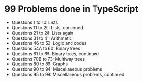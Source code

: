 # 99 Problems done in TypeScript

- Questions 1 to 10: Lists
- Questions 11 to 20: Lists, continued
- Questions 21 to 28: Lists again
- Questions 31 to 41: Arithmetic
- Questions 46 to 50: Logic and codes
- Questions 54A to 60: Binary trees
- Questions 61 to 69: Binary trees, continued
- Questions 70B to 73: Multiway trees
- Questions 80 to 89: Graphs
- Questions 90 to 94: Miscellaneous problems
- Questions 95 to 99: Miscellaneous problems, continued

